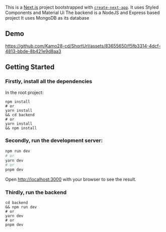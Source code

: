 This is a [Next.js](https://nextjs.org/) project bootstrapped with [`create-next-app`](https://github.com/vercel/next.js/tree/canary/packages/create-next-app).
It uses Styled Components and Material Ui
The backend is a NodeJS and Express based project
It uses MongoDB as its database


## Demo

https://github.com/Kamo28-cd/ShortUrl/assets/83655650/f5fb3314-4dcf-4813-bbde-8b421e9d8aa3



## Getting Started

### Firstly, install all the dependencies

In the root project: 
```
npm install
# or 
yarn install
&& cd backend
# or
yarn install
&& npm install
```


### Secondly, run the development server:

```bash
npm run dev
# or
yarn dev
# or
pnpm dev
```

Open [http://localhost:3000](http://localhost:3000) with your browser to see the result.

### Thirdly, run the backend 

```
cd backend 
&& npm run dev
# or
yarn dev
# or 
pnpm dev
```


